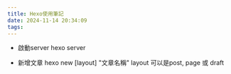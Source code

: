```yaml
---
title: Hexo使用筆記
date: 2024-11-14 20:34:09
tags:
---
```


* 啟動server
hexo server

* 新增文章
hexo new [layout] "文章名稱"
layout 可以是post, page 或 draft
